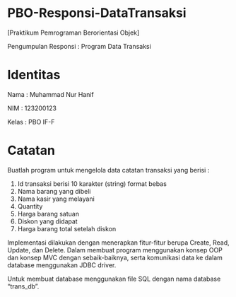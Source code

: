 # PBO-Responsi-DataTransaksi
[Praktikum Pemrograman Berorientasi Objek]

Pengumpulan Responsi : Program Data Transaksi

# Identitas
Nama : Muhammad Nur Hanif

NIM : 123200123

Kelas : PBO IF-F

# Catatan
Buatlah program untuk mengelola data catatan transaksi yang berisi :

1. Id transaksi berisi 10 karakter (string) format bebas
2. Nama barang yang dibeli
3. Nama kasir yang melayani
4. Quantity
5. Harga barang satuan
6. Diskon yang didapat
7. Harga barang total setelah diskon

Implementasi dilakukan dengan menerapkan fitur-fitur berupa Create, Read, Update, dan Delete. Dalam membuat program menggunakan konsep OOP dan konsep MVC dengan sebaik-baiknya, serta komunikasi data ke dalam database menggunakan JDBC driver.

Untuk membuat database menggunakan file SQL dengan nama database “trans_db”.
